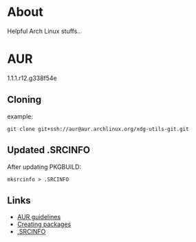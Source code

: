 # About 

Helpful Arch Linux stuffs..

# AUR
1.1.1.r12.g338f54e

## Cloning

example:

```
git clone git+ssh://aur@aur.archlinux.org/xdg-utils-git.git
```

## Updated .SRCINFO

After updating PKGBUILD:
```
mksrcinfo > .SRCINFO
```

## Links

* [AUR guidelines](https://wiki.archlinux.org/index.php/Arch_User_Repository)
* [Creating packages](https://wiki.archlinux.org/index.php/creating_packages)
* [.SRCINFO](https://wiki.archlinux.org/index.php/.SRCINFO)
